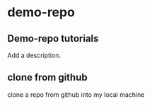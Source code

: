 # demo-repo
## Demo-repo tutorials 
Add a description.

## clone from github
clone a repo from github into my local machine